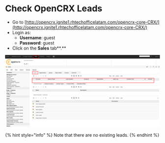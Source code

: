# Check OpenCRX Leads

* Go to [http://opencrx.ignite1.rhtechofficelatam.com/opencrx-core-CRX/](http://opencrx.ignite1.rhtechofficelatam.com/opencrx-core-CRX/)
* Login as:
  * **Username**: guest
  * **Password**: guest
* Click on the **Sales** tab**.**

![](../../.gitbook/assets/image%20%28136%29.png)

{% hint style="info" %}
Note that there are no existing leads.
{% endhint %}

